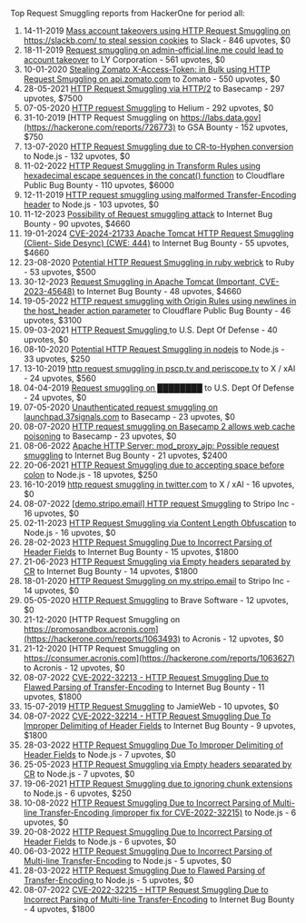 Top Request Smuggling reports from HackerOne for period all:

1. 14-11-2019 [Mass account takeovers using HTTP Request Smuggling on https://slackb.com/ to steal session cookies](https://hackerone.com/reports/737140) to Slack - 846 upvotes, $0
2. 18-11-2019 [Request smuggling on admin-official.line.me could lead to account takeover](https://hackerone.com/reports/740037) to LY Corporation - 561 upvotes, $0
3. 10-01-2020 [Stealing Zomato X-Access-Token: in Bulk using HTTP Request Smuggling on api.zomato.com](https://hackerone.com/reports/771666) to Zomato - 550 upvotes, $0
4. 28-05-2021 [HTTP Request Smuggling via HTTP/2](https://hackerone.com/reports/1211724) to Basecamp - 297 upvotes, $7500
5. 07-05-2020 [HTTP request Smuggling](https://hackerone.com/reports/867952) to Helium - 292 upvotes, $0
6. 31-10-2019 [HTTP Request Smuggling on https://labs.data.gov](https://hackerone.com/reports/726773) to GSA Bounty - 152 upvotes, $750
7. 13-07-2020 [HTTP Request Smuggling due to CR-to-Hyphen conversion](https://hackerone.com/reports/922597) to Node.js - 132 upvotes, $0
8. 11-02-2022 [HTTP Request Smuggling in Transform Rules using hexadecimal escape sequences in the concat() function](https://hackerone.com/reports/1478633) to Cloudflare Public Bug Bounty - 110 upvotes, $6000
9. 12-11-2019 [HTTP request smuggling using malformed Transfer-Encoding header](https://hackerone.com/reports/735748) to Node.js - 103 upvotes, $0
10. 11-12-2023 [Possibility of Request smuggling attack](https://hackerone.com/reports/2280391) to Internet Bug Bounty - 90 upvotes, $4660
11. 19-01-2024 [CVE-2024-21733 Apache Tomcat HTTP Request Smuggling (Client- Side Desync) (CWE: 444)](https://hackerone.com/reports/2327341) to Internet Bug Bounty - 55 upvotes, $4660
12. 23-08-2020 [Potential HTTP Request Smuggling in ruby webrick](https://hackerone.com/reports/965267) to Ruby - 53 upvotes, $500
13. 30-12-2023 [Request Smuggling in Apache Tomcat (Important, CVE-2023-45648)](https://hackerone.com/reports/2299692) to Internet Bug Bounty - 48 upvotes, $4660
14. 19-05-2022 [HTTP request smuggling with Origin Rules using newlines in the host_header action parameter](https://hackerone.com/reports/1575912) to Cloudflare Public Bug Bounty - 46 upvotes, $3100
15. 09-03-2021 [HTTP Request Smuggling ](https://hackerone.com/reports/1120982) to U.S. Dept Of Defense - 40 upvotes, $0
16. 08-10-2020 [Potential HTTP Request Smuggling in nodejs](https://hackerone.com/reports/1002188) to Node.js - 33 upvotes, $250
17. 13-10-2019 [http request smuggling in pscp.tv and periscope.tv](https://hackerone.com/reports/713285) to X / xAI - 24 upvotes, $560
18. 04-04-2019 [Request smuggling on ████████](https://hackerone.com/reports/526880) to U.S. Dept Of Defense - 24 upvotes, $0
19. 07-05-2020 [Unauthenticated request smuggling on launchpad.37signals.com](https://hackerone.com/reports/867577) to Basecamp - 23 upvotes, $0
20. 08-07-2020 [HTTP request smuggling on Basecamp 2 allows web cache poisoning](https://hackerone.com/reports/919175) to Basecamp - 23 upvotes, $0
21. 08-06-2022 [Apache HTTP Server: mod_proxy_ajp: Possible request smuggling](https://hackerone.com/reports/1594627) to Internet Bug Bounty - 21 upvotes, $2400
22. 20-06-2021 [HTTP Request Smuggling due to accepting space before colon](https://hackerone.com/reports/1238709) to Node.js - 18 upvotes, $250
23. 16-10-2019 [http request smuggling in  twitter.com](https://hackerone.com/reports/715996) to X / xAI - 16 upvotes, $0
24. 08-07-2022 [[demo.stripo.email] HTTP request Smuggling](https://hackerone.com/reports/1631228) to Stripo Inc - 16 upvotes, $0
25. 02-11-2023 [HTTP Request Smuggling via Content Length Obfuscation](https://hackerone.com/reports/2237099) to Node.js - 16 upvotes, $0
26. 28-02-2023 [HTTP Request Smuggling Due to Incorrect Parsing of Header Fields](https://hackerone.com/reports/1888760) to Internet Bug Bounty - 15 upvotes, $1800
27. 21-06-2023 [HTTP Request Smuggling via Empty headers separated by CR](https://hackerone.com/reports/2032842) to Internet Bug Bounty - 14 upvotes, $1800
28. 18-01-2020 [HTTP Request Smuggling on my.stripo.email](https://hackerone.com/reports/777651) to Stripo Inc - 14 upvotes, $0
29. 05-05-2020 [HTTP Request Smuggling](https://hackerone.com/reports/866382) to Brave Software - 12 upvotes, $0
30. 21-12-2020 [HTTP Request Smuggling on https://promosandbox.acronis.com](https://hackerone.com/reports/1063493) to Acronis - 12 upvotes, $0
31. 21-12-2020 [HTTP Request Smuggling on https://consumer.acronis.com](https://hackerone.com/reports/1063627) to Acronis - 12 upvotes, $0
32. 08-07-2022 [ CVE-2022-32213 - HTTP Request Smuggling Due to Flawed Parsing of Transfer-Encoding](https://hackerone.com/reports/1630668) to Internet Bug Bounty - 11 upvotes, $1800
33. 15-07-2019 [HTTP Request Smuggling](https://hackerone.com/reports/643225) to JamieWeb - 10 upvotes, $0
34. 08-07-2022 [CVE-2022-32214 - HTTP Request Smuggling Due To Improper Delimiting of Header Fields](https://hackerone.com/reports/1630669) to Internet Bug Bounty - 9 upvotes, $1800
35. 28-03-2022 [HTTP Request Smuggling Due To Improper Delimiting of Header Fields](https://hackerone.com/reports/1524692) to Node.js - 7 upvotes, $0
36. 25-05-2023 [HTTP Request Smuggling via Empty headers separated by CR](https://hackerone.com/reports/2001873) to Node.js - 7 upvotes, $0
37. 19-06-2021 [HTTP Request Smuggling due to ignoring chunk extensions](https://hackerone.com/reports/1238099) to Node.js - 6 upvotes, $250
38. 10-08-2022 [HTTP Request Smuggling Due to Incorrect Parsing of Multi-line Transfer-Encoding (improper fix for CVE-2022-32215)](https://hackerone.com/reports/1665156) to Node.js - 6 upvotes, $0
39. 20-08-2022 [HTTP Request Smuggling Due to Incorrect Parsing of Header Fields](https://hackerone.com/reports/1675191) to Node.js - 6 upvotes, $0
40. 06-03-2022 [HTTP Request Smuggling Due to Incorrect Parsing of Multi-line Transfer-Encoding](https://hackerone.com/reports/1501679) to Node.js - 5 upvotes, $0
41. 28-03-2022 [HTTP Request Smuggling Due to Flawed Parsing of Transfer-Encoding ](https://hackerone.com/reports/1524555) to Node.js - 5 upvotes, $0
42. 08-07-2022 [ CVE-2022-32215 - HTTP Request Smuggling Due to Incorrect Parsing of Multi-line Transfer-Encoding](https://hackerone.com/reports/1630667) to Internet Bug Bounty - 4 upvotes, $1800
